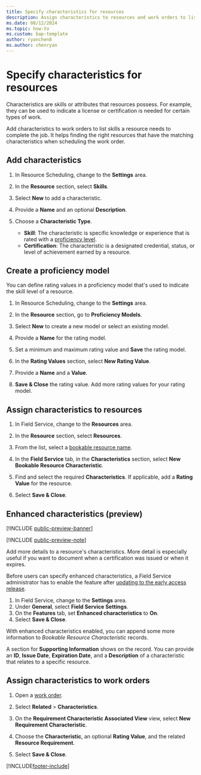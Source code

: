 ```yaml
---
title: Specify characteristics for resources
description: Assign characteristics to resources and work orders to list the skills needed to complete the job.
ms.date: 08/12/2024
ms.topic: how-to
ms.custom: bap-template
author: ryanchen8
ms.author: chenryan
---
```


# Specify characteristics for resources

Characteristics are skills or attributes that resources possess. For example, they can be used to indicate a license or certification is needed for certain types of work.  
  
Add characteristics to work orders to list skills a resource needs to complete the job. It helps finding the right resources that have the matching characteristics when scheduling the work order.
  
## Add characteristics  
  
1. In Resource Scheduling, change to the **Settings** area.

1. In the **Resource** section, select **Skills**.

1. Select **New** to add a characteristic.

1. Provide a **Name** and an optional **Description**.

1. Choose a **Characteristic Type**.

   - **Skill**: The characteristic is specific knowledge or experience that is rated with a [proficiency level](#create-a-proficiency-model).
   - **Certification**: The characteristic is a designated credential, status, or level of achievement earned by a resource.

## Create a proficiency model

You can define rating values in a proficiency model that's used to indicate the skill level of a resource.

1. In Resource Scheduling, change to the **Settings** area.

1. In the **Resource** section, go to **Proficiency Models**.
  
1. Select **New** to create a new model or select an existing model.

1. Provide a **Name** for the rating model.

1. Set a minimum and maximum rating value and **Save** the rating model.

1. In the **Rating Values** section, select **New Rating Value**.

1. Provide a **Name** and a **Value**.

1. **Save & Close** the rating value. Add more rating values for your rating model.

## Assign characteristics to resources  
  
1. In Field Service, change to the **Resources** area.

1. In the **Resource** section, select **Resources**.
  
1. From the list, select a [bookable resource name](set-up-bookable-resources.md).  
  
1. In the **Field Service** tab, in the **Characteristics** section, select **New Bookable Resource Characteristic**.  
  
1. Find and select the required **Characteristics**. If applicable, add a **Rating Value** for the resource.  
  
1. Select **Save & Close**.

## Enhanced characteristics (preview)

[!INCLUDE [public-preview-banner](../includes/public-preview-banner.md)]

[!INCLUDE [public-preview-note](../includes/public-preview-note.md)]

Add more details to a resource's characteristics. More detail is especially useful if you want to document when a certification was issued or when it expires.

Before users can specify enhanced characteristics, a Field Service administrator has to enable the feature after [updating to the early access release](/dynamics365/get-started/release-schedule).

1. In Field Service, change to the **Settings** area.
1. Under **General**, select **Field Service Settings**.
1. On the **Features** tab, set **Enhanced characteristics** to **On**.
1. Select **Save & Close**.

With enhanced characteristics enabled, you can append some more information to *Bookable Resource Characteristic* records.

A section for **Supporting Information** shows on the record. You can provide an **ID**, **Issue Date**, **Expiration Date**, and a **Description** of a characteristic that relates to a specific resource.
  
## Assign characteristics to work orders  
  
1. Open a [work order](create-work-order.md).
  
1. Select **Related** > **Characteristics**.  
  
1. On the **Requirement Characteristic Associated View** view, select **New Requirement Characteristic**.  
  
1. Choose the **Characteristic**, an optional **Rating Value**, and the related **Resource Requirement**.
  
1. Select **Save & Close**.


[!INCLUDE[footer-include](../includes/footer-banner.md)]
